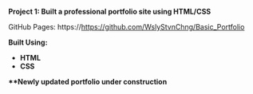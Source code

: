 
<b>Project 1: Built a professional portfolio site using HTML/CSS </b>

GitHub Pages: https://https://github.com/WslyStvnChng/Basic_Portfolio

<b>Built Using:<b>
<ul>
  <li>HTML</li>
  <li>CSS</li>
</ul>
  
**Newly updated portfolio under construction

